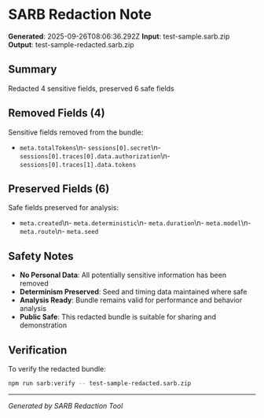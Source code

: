 # SARB Redaction Note

**Generated**: 2025-09-26T08:06:36.292Z
**Input**: test-sample.sarb.zip
**Output**: test-sample-redacted.sarb.zip

## Summary

Redacted 4 sensitive fields, preserved 6 safe fields

## Removed Fields (4)

Sensitive fields removed from the bundle:

- `meta.totalTokens`\n- `sessions[0].secret`\n- `sessions[0].traces[0].data.authorization`\n- `sessions[0].traces[1].data.tokens`

## Preserved Fields (6)

Safe fields preserved for analysis:

- `meta.created`\n- `meta.deterministic`\n- `meta.duration`\n- `meta.model`\n- `meta.route`\n- `meta.seed`


## Safety Notes

- **No Personal Data**: All potentially sensitive information has been removed
- **Determinism Preserved**: Seed and timing data maintained where safe
- **Analysis Ready**: Bundle remains valid for performance and behavior analysis
- **Public Safe**: This redacted bundle is suitable for sharing and demonstration

## Verification

To verify the redacted bundle:
```bash
npm run sarb:verify -- test-sample-redacted.sarb.zip
```

---
*Generated by SARB Redaction Tool*